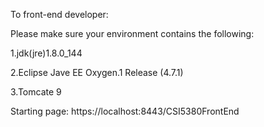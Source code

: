 To front-end developer:

Please make sure your environment contains the following:

1.jdk(jre)1.8.0_144

2.Eclipse Jave EE Oxygen.1 Release (4.7.1)

3.Tomcate 9


Starting page: https://localhost:8443/CSI5380FrontEnd

